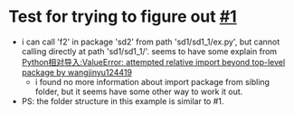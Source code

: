 # Test for trying to figure out [#1](https://github.com/lzyutada/MyPython/issues/1)
- i can call 'f2' in package 'sd2' from path 'sd1/sd1_1/ex.py', but cannot calling directly at path 'sd1/sd1_1/'. seems to have some explain from [Python相对导入:ValueError: attempted relative import beyond top-level package by wangjinyu124419](https://blog.csdn.net/u011519550/article/details/104732765)
    - i found no more information about import package from sibling folder, but it seems have some other way to work it out.
- PS: the folder structure in this example is similar to #1. 